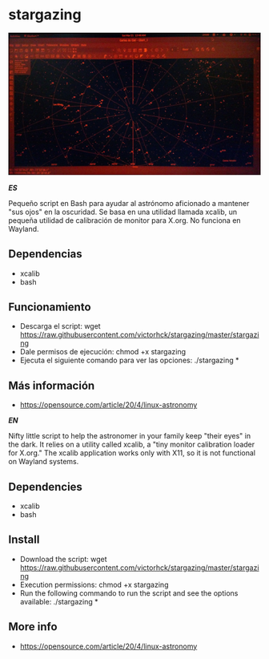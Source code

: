 # stargazing

![starchat_in_red](starchart_in_red.png)

___ES___

Pequeño script en Bash para ayudar al astrónomo aficionado a mantener "sus ojos" en la oscuridad. Se basa en una utilidad llamada xcalib, un pequeña utilidad de calibración de monitor para X.org.
No funciona en Wayland.

## Dependencias
* xcalib
* bash

## Funcionamiento
* Descarga el script: wget https://raw.githubusercontent.com/victorhck/stargazing/master/stargazing
* Dale permisos de ejecución: chmod +x stargazing
* Ejecuta el siguiente comando para ver las opciones: ./stargazing *

## Más información
* https://opensource.com/article/20/4/linux-astronomy

___EN___

Nifty little script to help the astronomer in your family keep "their eyes" in the dark. It relies on a utility called xcalib, a "tiny monitor calibration loader for X.org."
The xcalib application works only with X11, so it is not functional on Wayland systems. 

## Dependencies
* xcalib
* bash

## Install
* Download the script: wget https://raw.githubusercontent.com/victorhck/stargazing/master/stargazing
* Execution permissions: chmod +x stargazing
* Run the following commando to run the script and see the options available: ./stargazing *

## More info
* https://opensource.com/article/20/4/linux-astronomy
